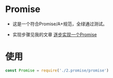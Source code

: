# Promise
* 这是一个符合Promise/A+规范，全绿通过测试。

* 实现步骤见我的文章 [逐步实现一个Promise](https://juejin.cn/post/6858904317647126542)
# 使用
```js
const Promise = require('./2.promise/promise')
```
